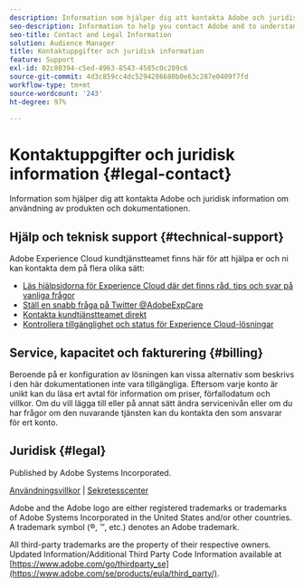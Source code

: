 ```yaml
---
description: Information som hjälper dig att kontakta Adobe och juridisk information om användning av produkten och dokumentationen.
seo-description: Information to help you contact Adobe and to understand the legal issues concerning your use of this product and documentation.
seo-title: Contact and Legal Information
solution: Audience Manager
title: Kontaktuppgifter och juridisk information
feature: Support
exl-id: 02c80394-c5ed-4963-8543-4585c0c289c6
source-git-commit: 4d3c859cc4dc5294286680b0e63c287e0409f7fd
workflow-type: tm+mt
source-wordcount: '243'
ht-degree: 97%

---
```


# Kontaktuppgifter och juridisk information {#legal-contact}

Information som hjälper dig att kontakta Adobe och juridisk information om användning av produkten och dokumentationen.

## Hjälp och teknisk support {#technical-support}

Adobe Experience Cloud kundtjänstteamet finns här för att hjälpa er och ni kan kontakta dem på flera olika sätt:

* [Läs hjälpsidorna för Experience Cloud där det finns råd, tips och svar på vanliga frågor](https://helpx.adobe.com/se/support.ec.html)
* [Ställ en snabb fråga på Twitter @AdobeExpCare](https://twitter.com/AdobeExpCare)
* [Kontakta kundtjänstteamet direkt](https://helpx.adobe.com/se/contact/enterprise-support.ec.html)
* [Kontrollera tillgänglighet och status för Experience Cloud-lösningar](https://status.adobe.com/)

## Service, kapacitet och fakturering {#billing}

Beroende på er konfiguration av lösningen kan vissa alternativ som beskrivs i den här dokumentationen inte vara tillgängliga. Eftersom varje konto är unikt kan du läsa ert avtal för information om priser, förfallodatum och villkor. Om du vill lägga till eller på annat sätt ändra servicenivån eller om du har frågor om den nuvarande tjänsten kan du kontakta den som ansvarar för ert konto.

## Juridisk {#legal}

Published by Adobe Systems Incorporated.

[Användningsvillkor](https://www.adobe.com/se/legal/terms.html) | [Sekretesscenter](https://www.adobe.com/se/privacy.html)

Adobe and the Adobe logo are either registered trademarks or trademarks of Adobe Systems Incorporated in the United States and/or other countries. A trademark symbol (®, ™, etc.) denotes an Adobe trademark.

All third-party trademarks are the property of their respective owners. Updated Information/Additional Third Party Code Information available at [https://www.adobe.com/go/thirdparty_se](https://www.adobe.com/se/products/eula/third_party/).
